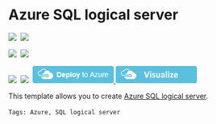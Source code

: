 # Azure SQL logical server

<IMG SRC="https://azurequickstartsservice.blob.core.windows.net/badges/101-sql-logical-server/PublicLastTestDate.svg" />&nbsp;
<IMG SRC="https://azurequickstartsservice.blob.core.windows.net/badges/101-sql-logical-server/PublicDeployment.svg" />&nbsp;

<IMG SRC="https://azurequickstartsservice.blob.core.windows.net/badges/101-sql-logical-server/FairfaxLastTestDate.svg" />&nbsp;
<IMG SRC="https://azurequickstartsservice.blob.core.windows.net/badges/101-sql-logical-server/FairfaxDeployment.svg" />&nbsp;

<IMG SRC="https://azurequickstartsservice.blob.core.windows.net/badges/101-sql-logical-server/BestPracticeResult.svg" />&nbsp;
<IMG SRC="https://azurequickstartsservice.blob.core.windows.net/badges/101-sql-logical-server/CredScanResult.svg" />&nbsp;
<a href="https://portal.azure.com/#create/Microsoft.Template/uri/https%3A%2F%2Fraw.githubusercontent.com%2FAzure%2Fazure-quickstart-templates%2Fmaster%2F101-sql-logical-server%2Fazuredeploy.json" target="_blank">
    <img src="https://raw.githubusercontent.com/Azure/azure-quickstart-templates/master/1-CONTRIBUTION-GUIDE/images/deploytoazure.png"/>
</a>
<a href="http://armviz.io/#/?load=https%3A%2F%2Fraw.githubusercontent.com%2FAzure%2Fazure-quickstart-templates%2Fmaster%2F101-sql-logical-server%2Fazuredeploy.json" target="_blank">
    <img src="https://raw.githubusercontent.com/Azure/azure-quickstart-templates/master/1-CONTRIBUTION-GUIDE/images/visualizebutton.png"/>
</a>

This template allows you to create [Azure SQL logical server](https://docs.microsoft.com/en-us/azure/sql-database/sql-database-logical-servers).

`Tags: Azure, SQL logical server`


